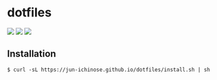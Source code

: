 # dotfiles

![](https://github.com/jun-ichinose/dotfiles/workflows/Ubuntu/badge.svg)
![](https://github.com/jun-ichinose/dotfiles/workflows/macOS/badge.svg)
![](https://github.com/jun-ichinose/dotfiles/workflows/Lint/badge.svg)

## Installation

```shell
$ curl -sL https://jun-ichinose.github.io/dotfiles/install.sh | sh
```
